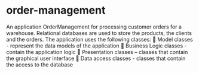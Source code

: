 # order-management

An application OrderManagement for processing customer orders for a warehouse.
Relational databases are used to store the products, the clients and the orders. The application uses the following classes:
 Model classes - represent the data models of the application
 Business Logic classes - contain the application logic
 Presentation classes – classes that contain the graphical user interface
 Data access classes - classes that contain the access to the database
